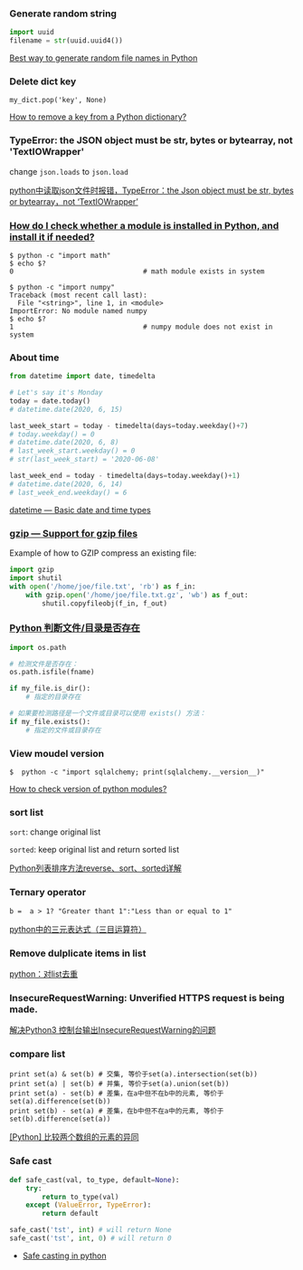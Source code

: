 ### Generate random string

```python
import uuid
filename = str(uuid.uuid4())
```

[Best way to generate random file names in Python](https://stackoverflow.com/a/10501355/6279975)

### Delete dict key

`my_dict.pop('key', None)`

[How to remove a key from a Python dictionary?](https://stackoverflow.com/a/11277439/6279975)

### TypeError: the JSON object must be str, bytes or bytearray, not 'TextIOWrapper'

change `json.loads` to `json.load`


[python中读取json文件时报错，TypeError：the Json object must be str, bytes or bytearray，not ‘TextIOWrapper’](https://blog.csdn.net/not_guy/article/details/80954328)


### [How do I check whether a module is installed in Python, and install it if needed?](https://askubuntu.com/a/588392/707430)

```shell
$ python -c "import math"
$ echo $?
0                                # math module exists in system

$ python -c "import numpy"
Traceback (most recent call last):
  File "<string>", line 1, in <module>
ImportError: No module named numpy
$ echo $?
1                                # numpy module does not exist in system
```

### About time

```python
from datetime import date, timedelta

# Let's say it's Monday
today = date.today()
# datetime.date(2020, 6, 15)

last_week_start = today - timedelta(days=today.weekday()+7)
# today.weekday() = 0
# datetime.date(2020, 6, 8)
# last_week_start.weekday() = 0
# str(last_week_start) = '2020-06-08'

last_week_end = today - timedelta(days=today.weekday()+1)
# datetime.date(2020, 6, 14)
# last_week_end.weekday() = 6
```

[datetime — Basic date and time types](https://docs.python.org/3/library/datetime.html)


### [gzip — Support for gzip files](https://docs.python.org/3/library/gzip.html)

Example of how to GZIP compress an existing file:

```python
import gzip
import shutil
with open('/home/joe/file.txt', 'rb') as f_in:
    with gzip.open('/home/joe/file.txt.gz', 'wb') as f_out:
        shutil.copyfileobj(f_in, f_out)
```

### [Python 判断文件/目录是否存在](https://www.runoob.com/w3cnote/python-check-whether-a-file-exists.html)

```python
import os.path

# 检测文件是否存在：
os.path.isfile(fname)

if my_file.is_dir():
    # 指定的目录存在

# 如果要检测路径是一个文件或目录可以使用 exists() 方法：
if my_file.exists():
    # 指定的文件或目录存在
```

### View moudel version

`$  python -c "import sqlalchemy; print(sqlalchemy.__version__)"`

[How to check version of python modules?](https://stackoverflow.com/questions/20180543/how-to-check-version-of-python-modules)


### sort list

`sort`: change original list

`sorted`: keep original list and return sorted list


[Python列表排序方法reverse、sort、sorted详解](https://www.cnblogs.com/jsdd/p/11654860.html)

### Ternary operator

`b =  a > 1? "Greater thant 1":"Less than or equal to 1"`

[python中的三元表达式（三目运算符）](https://www.cnblogs.com/ellisonzhang/p/10242626.html)


### Remove dulplicate items in list

[python：对list去重](https://www.cnblogs.com/gcgc/p/11474369.html)


### InsecureRequestWarning: Unverified HTTPS request is being made.

[解决Python3 控制台输出InsecureRequestWarning的问题](https://www.cnblogs.com/ernana/p/8601789.html)


### compare list

```
print set(a) & set(b) # 交集, 等价于set(a).intersection(set(b))
print set(a) | set(b) # 并集, 等价于set(a).union(set(b))
print set(a) - set(b) # 差集，在a中但不在b中的元素, 等价于set(a).difference(set(b))
print set(b) - set(a) # 差集，在b中但不在a中的元素, 等价于set(b).difference(set(a))
```

[[Python] 比较两个数组的元素的异同](https://www.cnblogs.com/bymo/p/7376363.html)

### Safe cast

```python
def safe_cast(val, to_type, default=None):
    try:
        return to_type(val)
    except (ValueError, TypeError):
        return default

safe_cast('tst', int) # will return None
safe_cast('tst', int, 0) # will return 0
```

- [Safe casting in python](https://stackoverflow.com/a/6330109/6279975)